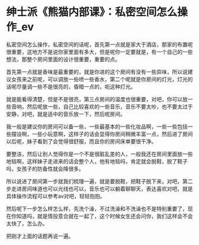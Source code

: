 # 绅士派《熊猫内部课》：私密空间怎么操作_ev

私密空间怎么操作，私密空间的话呢，首先第一点就是家大于酒店，那家的布置呢很重要，这地方不是说你家里面有多大，但是呢你一定要就是，有一个自己的一些想法，那整个房间里面的设计很重要，重要的点。

首先第一点就是香味是最重要的，就是你进的这个房间有没有一些异味，所以说建议女孩来之前呢，可以调放一些喷一些香水，第二个呢就是你房间的灯光，灯光的话呢尽量调一些不是很亮的，昏暗一点的，呃这种灯光。

就是能看得清楚，但是不是很亮，第三点房间的温度也很重要，对吧，你可以放一些音响，然后呢放一些，自己比较喜欢的一些音乐，音乐不要太吵，也不要太过于安静，对吧，就是适中的音乐放一下，然后呢房间。

我一般是建议你的房间可以备一些，一些最基本的一些化妆品啊，一些一些包括一些摆设啊，一些小玩意啊，这样子的话会显得你房间稍微丰富一点，然后进了房间以后呢，妹子看到了会觉得很舒服，而且你的房间床单要很干净。

要整洁，然后让别人觉得你是一个不是很脏乱差的人，一般我还在房间里面放一些地毯啊，这样妹子走进来的话会整个人，他有地毯吗，肯定就会脱鞋，脱了鞋子吗，女孩子的防备性就会降很多。

所以说进了房间第一步就我们梳理一遍，就是要脱鞋，把鞋子脱下来，对吧，第二步走进房间味道也可以光线也可以，音乐也可以躺着聊聊天，表达喜欢对吧，就是具体操作流程可以参考av对吧，轻轻抱抱。

然后呢下一步怎么样怎么样，先洗个澡，不过洗澡和不洗澡也不是特别重要了，现在你知道吗，就是情投意合就在一起了，这个时候女生还会问你，我们这样会不会太快了，怎么办。

把刚才上面的话题再说一遍。